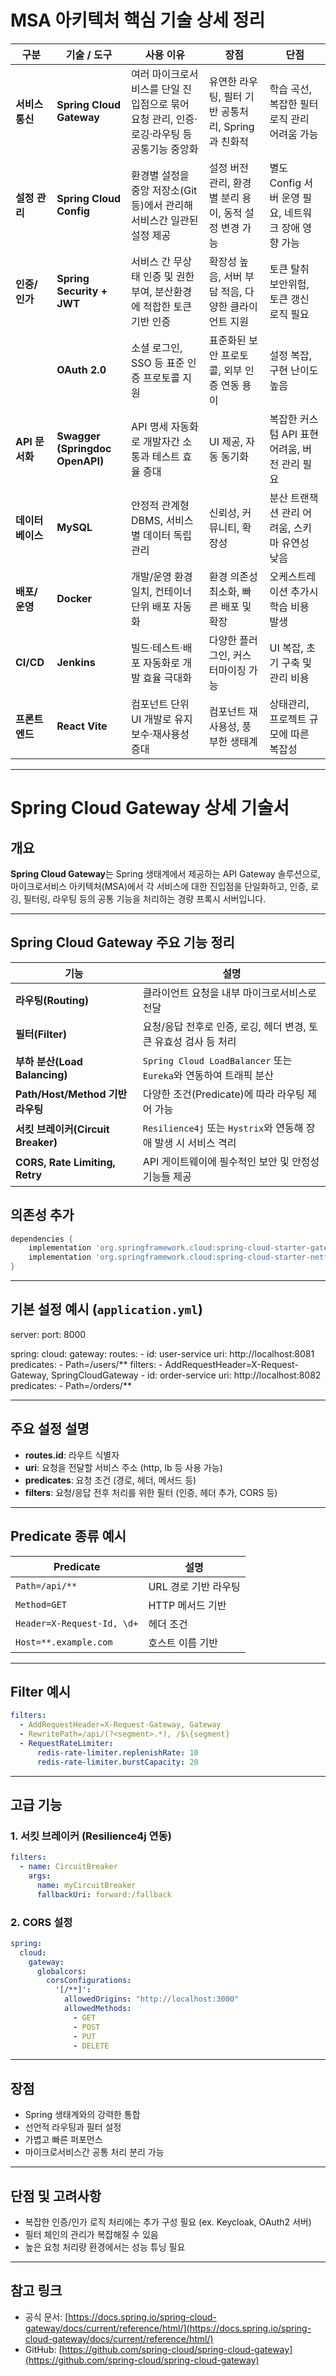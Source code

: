 # MSA 아키텍처 핵심 기술 상세 정리

| 구분          | 기술 / 도구                         | 사용 이유                                               | 장점                               | 단점                                |
|-------------|---------------------------------|-----------------------------------------------------|----------------------------------|-----------------------------------|
| **서비스 통신**  | **Spring Cloud Gateway**        | 여러 마이크로서비스를 단일 진입점으로 묶어 요청 관리, 인증·로깅·라우팅 등 공통기능 중앙화 | 유연한 라우팅, 필터 기반 공통처리, Spring과 친화적 | 학습 곡선, 복잡한 필터 로직 관리 어려움 가능        |
| **설정 관리**   | **Spring Cloud Config**         | 환경별 설정을 중앙 저장소(Git 등)에서 관리해 서비스간 일관된 설정 제공          | 설정 버전 관리, 환경별 분리 용이, 동적 설정 변경 가능 | 별도 Config 서버 운영 필요, 네트워크 장애 영향 가능 |
| **인증/인가**   | **Spring Security + JWT**       | 서비스 간 무상태 인증 및 권한 부여, 분산환경에 적합한 토큰 기반 인증            | 확장성 높음, 서버 부담 적음, 다양한 클라이언트 지원   | 토큰 탈취 보안위험, 토큰 갱신 로직 필요           |
|             | **OAuth 2.0**                   | 소셜 로그인, SSO 등 표준 인증 프로토콜 지원                         | 표준화된 보안 프로토콜, 외부 인증 연동 용이        | 설정 복잡, 구현 난이도 높음                  |
| **API 문서화** | **Swagger (Springdoc OpenAPI)** | API 명세 자동화로 개발자간 소통과 테스트 효율 증대                      | UI 제공, 자동 동기화                    | 복잡한 커스텀 API 표현 어려움, 버전 관리 필요      |
| **데이터베이스**  | **MySQL**                       | 안정적 관계형 DBMS, 서비스별 데이터 독립 관리                        | 신뢰성, 커뮤니티, 확장성                   | 분산 트랜잭션 관리 어려움, 스키마 유연성 낮음        |
| **배포/운영**   | **Docker**                      | 개발/운영 환경 일치, 컨테이너 단위 배포 자동화                         | 환경 의존성 최소화, 빠른 배포 및 확장           | 오케스트레이션 추가시 학습 비용 발생              |
| **CI/CD**   | **Jenkins**                     | 빌드·테스트·배포 자동화로 개발 효율 극대화                            | 다양한 플러그인, 커스터마이징 가능              | UI 복잡, 초기 구축 및 관리 비용              |
| **프론트엔드**   | **React Vite**                  | 컴포넌트 단위 UI 개발로 유지보수·재사용성 증대                         | 컴포넌트 재사용성, 풍부한 생태계               | 상태관리, 프로젝트 규모에 따른 복잡성             |

---

# Spring Cloud Gateway 상세 기술서

## 개요

**Spring Cloud Gateway**는 Spring 생태계에서 제공하는 API Gateway 솔루션으로, 마이크로서비스 아키텍처(MSA)에서 각 서비스에 대한 진입점을 단일화하고, 인증, 로깅, 필터링, 라우팅 등의 공통 기능을 처리하는 경량 프록시 서버입니다.

---

## Spring Cloud Gateway 주요 기능 정리

| 기능                                | 설명                                                                 |
|-------------------------------------|----------------------------------------------------------------------|
| **라우팅(Routing)**                 | 클라이언트 요청을 내부 마이크로서비스로 전달                        |
| **필터(Filter)**                    | 요청/응답 전후로 인증, 로깅, 헤더 변경, 토큰 유효성 검사 등 처리     |
| **부하 분산(Load Balancing)**       | `Spring Cloud LoadBalancer` 또는 `Eureka`와 연동하여 트래픽 분산    |
| **Path/Host/Method 기반 라우팅**    | 다양한 조건(Predicate)에 따라 라우팅 제어 가능                       |
| **서킷 브레이커(Circuit Breaker)**  | `Resilience4j` 또는 `Hystrix`와 연동해 장애 발생 시 서비스 격리     |
| **CORS, Rate Limiting, Retry**      | API 게이트웨이에 필수적인 보안 및 안정성 기능들 제공                |


## 의존성 추가

```groovy
dependencies {
    implementation 'org.springframework.cloud:spring-cloud-starter-gateway'
    implementation 'org.springframework.cloud:spring-cloud-starter-netflix-eureka-client' 
}
````

---

## 기본 설정 예시 (`application.yml`)


server:
  port: 8000

spring:
  cloud:
    gateway:
      routes:
        - id: user-service
          uri: http://localhost:8081
          predicates:
            - Path=/users/**
          filters:
            - AddRequestHeader=X-Request-Gateway, SpringCloudGateway
        - id: order-service
          uri: http://localhost:8082
          predicates:
            - Path=/orders/**


---

## 주요 설정 설명

* **routes.id**: 라우트 식별자
* **uri**: 요청을 전달할 서비스 주소 (http, lb 등 사용 가능)
* **predicates**: 요청 조건 (경로, 헤더, 메서드 등)
* **filters**: 요청/응답 전후 처리를 위한 필터 (인증, 헤더 추가, CORS 등)

---

## Predicate 종류 예시

| Predicate                  | 설명            |
|----------------------------|---------------|
| `Path=/api/**`             | URL 경로 기반 라우팅 |
| `Method=GET`               | HTTP 메서드 기반   |
| `Header=X-Request-Id, \d+` | 헤더 조건         |
| `Host=**.example.com`      | 호스트 이름 기반     |

---

## Filter 예시

```yaml
filters:
  - AddRequestHeader=X-Request-Gateway, Gateway
  - RewritePath=/api/(?<segment>.*), /$\{segment}
  - RequestRateLimiter:
      redis-rate-limiter.replenishRate: 10
      redis-rate-limiter.burstCapacity: 20
```

---

## 고급 기능

### 1. 서킷 브레이커 (Resilience4j 연동)

```yaml
filters:
  - name: CircuitBreaker
    args:
      name: myCircuitBreaker
      fallbackUri: forward:/fallback
```

### 2. CORS 설정

```yaml
spring:
  cloud:
    gateway:
      globalcors:
        corsConfigurations:
          '[/**]':
            allowedOrigins: "http://localhost:3000"
            allowedMethods:
              - GET
              - POST
              - PUT
              - DELETE
```

---

## 장점

* Spring 생태계와의 강력한 통합
* 선언적 라우팅과 필터 설정
* 가볍고 빠른 퍼포먼스
* 마이크로서비스간 공통 처리 분리 가능

---

## 단점 및 고려사항

* 복잡한 인증/인가 로직 처리에는 추가 구성 필요 (ex. Keycloak, OAuth2 서버)
* 필터 체인의 관리가 복잡해질 수 있음
* 높은 요청 처리량 환경에서는 성능 튜닝 필요

---

## 참고 링크

* 공식 문서: [https://docs.spring.io/spring-cloud-gateway/docs/current/reference/html/](https://docs.spring.io/spring-cloud-gateway/docs/current/reference/html/)
* GitHub: [https://github.com/spring-cloud/spring-cloud-gateway](https://github.com/spring-cloud/spring-cloud-gateway)
